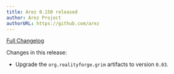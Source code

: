 ```yaml
---
title: Arez 0.150 released
author: Arez Project
authorURL: https://github.com/arez
---
```


[Full Changelog](https://github.com/arez/arez/compare/v0.149...v0.150)

Changes in this release:

* Upgrade the `org.realityforge.grim` artifacts to version `0.03`.

